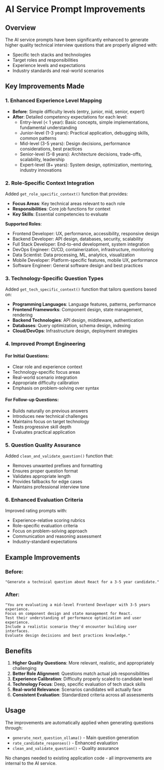 # AI Service Prompt Improvements

## Overview
The AI service prompts have been significantly enhanced to generate higher quality technical interview questions that are properly aligned with:
- Specific tech stacks and technologies
- Target roles and responsibilities  
- Experience levels and expectations
- Industry standards and real-world scenarios

## Key Improvements Made

### 1. Enhanced Experience Level Mapping
- **Before**: Simple difficulty levels (entry, junior, mid, senior, expert)
- **After**: Detailed competency expectations for each level:
  - Entry-level (< 1 year): Basic concepts, simple implementations, fundamental understanding
  - Junior-level (1-3 years): Practical application, debugging skills, common patterns
  - Mid-level (3-5 years): Design decisions, performance considerations, best practices
  - Senior-level (5-8 years): Architecture decisions, trade-offs, scalability, leadership
  - Expert-level (8+ years): System design, optimization, mentoring, industry innovations

### 2. Role-Specific Context Integration
Added `get_role_specific_context()` function that provides:
- **Focus Areas**: Key technical areas relevant to each role
- **Responsibilities**: Core job functions for context
- **Key Skills**: Essential competencies to evaluate

**Supported Roles**:
- Frontend Developer: UX, performance, accessibility, responsive design
- Backend Developer: API design, databases, security, scalability
- Full Stack Developer: End-to-end development, system integration
- DevOps Engineer: CI/CD, containerization, infrastructure, monitoring
- Data Scientist: Data processing, ML, analytics, visualization
- Mobile Developer: Platform-specific features, mobile UX, performance
- Software Engineer: General software design and best practices

### 3. Technology-Specific Question Types
Added `get_tech_specific_context()` function that tailors questions based on:
- **Programming Languages**: Language features, patterns, performance
- **Frontend Frameworks**: Component design, state management, rendering
- **Backend Technologies**: API design, middleware, authentication
- **Databases**: Query optimization, schema design, indexing
- **Cloud/DevOps**: Infrastructure design, deployment strategies

### 4. Improved Prompt Engineering

#### For Initial Questions:
- Clear role and experience context
- Technology-specific focus areas
- Real-world scenario integration
- Appropriate difficulty calibration
- Emphasis on problem-solving over syntax

#### For Follow-up Questions:
- Builds naturally on previous answers
- Introduces new technical challenges
- Maintains focus on target technology
- Tests progressive skill depth
- Evaluates practical application

### 5. Question Quality Assurance
Added `clean_and_validate_question()` function that:
- Removes unwanted prefixes and formatting
- Ensures proper question format
- Validates appropriate length
- Provides fallbacks for edge cases
- Maintains professional interview tone

### 6. Enhanced Evaluation Criteria
Improved rating prompts with:
- Experience-relative scoring rubrics
- Role-specific evaluation criteria
- Focus on problem-solving approach
- Communication and reasoning assessment
- Industry-standard expectations

## Example Improvements

### Before:
```
"Generate a technical question about React for a 3-5 year candidate."
```

### After:
```
"You are evaluating a mid-level Frontend Developer with 3-5 years experience.
Focus on component design and state management for React.
Test their understanding of performance optimization and user experience.
Include a realistic scenario they'd encounter building user interfaces.
Evaluate design decisions and best practices knowledge."
```

## Benefits

1. **Higher Quality Questions**: More relevant, realistic, and appropriately challenging
2. **Better Role Alignment**: Questions match actual job responsibilities
3. **Experience Calibration**: Difficulty properly scaled to candidate level
4. **Technology Focus**: Deep, specific evaluation of tech stack skills
5. **Real-world Relevance**: Scenarios candidates will actually face
6. **Consistent Evaluation**: Standardized criteria across all assessments

## Usage

The improvements are automatically applied when generating questions through:
- `generate_next_question_ollama()` - Main question generation
- `rate_candidate_responses()` - Enhanced evaluation
- `clean_and_validate_question()` - Quality assurance

No changes needed to existing application code - all improvements are internal to the AI service.
